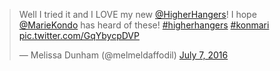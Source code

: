 ---
---
<blockquote class="twitter-tweet" data-lang="en"><p lang="en" dir="ltr">Well I tried it and I LOVE my new <a href="https://twitter.com/HigherHangers">@HigherHangers</a>! I hope <a href="https://twitter.com/MarieKondo">@MarieKondo</a> has heard of these! <a href="https://twitter.com/hashtag/higherhangers?src=hash">#higherhangers</a> <a href="https://twitter.com/hashtag/konmari?src=hash">#konmari</a> <a href="https://t.co/GqYbycpDVP">pic.twitter.com/GqYbycpDVP</a></p>&mdash; Melissa Dunham (@melmeldaffodil) <a href="https://twitter.com/melmeldaffodil/status/751159568386789376">July 7, 2016</a></blockquote>